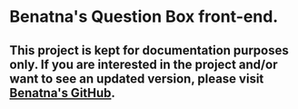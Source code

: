# Benatna's Question Box front-end.

## This project is kept for documentation purposes only. If you are interested in the project and/or want to see an updated version, please visit [Benatna's GitHub](https://github.com/Benatna/question-box-frontend).
